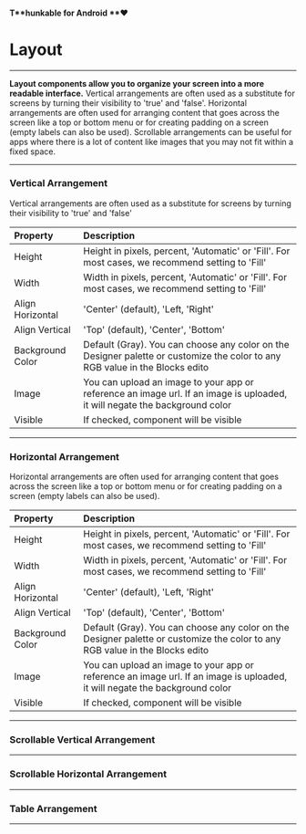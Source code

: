 #### T**hunkable for Android **❤

# Layout

---

**Layout components allow you to organize your screen into a more readable interface.** Vertical arrangements are often used as a substitute for screens by turning their visibility to 'true' and 'false'.  Horizontal arrangements are often used for arranging content that goes across the screen like a top or bottom menu or for creating padding on a screen \(empty labels can also be used\).  Scrollable arrangements can be useful for apps where there is a lot of content like images that you may not fit within a fixed space.

---

### **Vertical Arrangement**

Vertical arrangements are often used as a substitute for screens by turning their visibility to 'true' and 'false'



| Property | Description |
| :--- | :--- |
| Height | Height in pixels, percent, 'Automatic' or 'Fill'. For most cases, we recommend setting to 'Fill' |
| Width | Width in pixels, percent, 'Automatic' or 'Fill'. For most cases, we recommend setting to 'Fill' |
| Align Horizontal | 'Center' \(default\), 'Left, 'Right' |
| Align Vertical | 'Top' \(default\), 'Center', 'Bottom' |
| Background Color | Default \(Gray\). You can choose any color on the Designer palette or customize the color to any RGB value in the Blocks edito |
| Image | You can upload an image to your app or reference an image url. If an image is uploaded, it will negate the background color |
| Visible | If checked, component will be visible |

---

### Horizontal Arrangement

Horizontal arrangements are often used for arranging content that goes across the screen like a top or bottom menu or for creating padding on a screen \(empty labels can also be used\).

| Property | Description |
| :--- | :--- |
| Height | Height in pixels, percent, 'Automatic' or 'Fill'. For most cases, we recommend setting to 'Fill' |
| Width | Width in pixels, percent, 'Automatic' or 'Fill'. For most cases, we recommend setting to 'Fill' |
| Align Horizontal | 'Center' \(default\), 'Left, 'Right' |
| Align Vertical | 'Top' \(default\), 'Center', 'Bottom' |
| Background Color | Default \(Gray\). You can choose any color on the Designer palette or customize the color to any RGB value in the Blocks edito |
| Image | You can upload an image to your app or reference an image url. If an image is uploaded, it will negate the background color |
| Visible | If checked, component will be visible |

---

### Scrollable Vertical Arrangement

---

### Scrollable Horizontal Arrangement

---

### Table Arrangement

---



